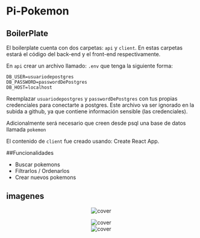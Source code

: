 # Pi-Pokemon

## BoilerPlate

El boilerplate cuenta con dos carpetas: `api` y `client`. En estas carpetas estará el código del back-end y el front-end respectivamente.

En `api` crear un archivo llamado: `.env` que tenga la siguiente forma:

```
DB_USER=usuariodepostgres
DB_PASSWORD=passwordDePostgres
DB_HOST=localhost
```

Reemplazar `usuariodepostgres` y `passwordDePostgres` con tus propias credenciales para conectarte a postgres. Este archivo va ser ignorado en la subida a github, ya que contiene información sensible (las credenciales).

Adicionalmente será necesario que creen desde psql una base de datos llamada `pokemon`

El contenido de `client` fue creado usando: Create React App.

##Funcionalidades 

 - Buscar pokemons
 - Filtrarlos / Ordenarlos
 - Crear nuevos pokemons

## imagenes 
<p align="center">
<img src="https://i.postimg.cc/L6Sp30xk/Snapshot.png" alt="cover" />
</p>
<div align="center">
<img src="https://i.postimg.cc/hP0qybYk/Snapshot-1.png" alt="cover" />
</div>
<div align="center">
<img src="https://i.postimg.cc/NjfvW2q5/Snapshot-2.png" alt="cover" />
</div>






